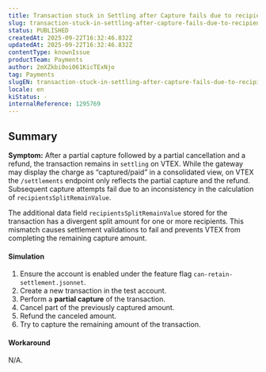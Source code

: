 ```yaml
---
title: Transaction stuck in Settling after Capture fails due to recipientsSplitRemainValue mismatch
slug: transaction-stuck-in-settling-after-capture-fails-due-to-recipientssplitremainvalue-mismatch
status: PUBLISHED
createdAt: 2025-09-22T16:32:46.832Z
updatedAt: 2025-09-22T16:32:46.832Z
contentType: knownIssue
productTeam: Payments
author: 2mXZkbi0oi061KicTExNjo
tag: Payments
slugEN: transaction-stuck-in-settling-after-capture-fails-due-to-recipientssplitremainvalue-mismatch
locale: en
kiStatus: -
internalReference: 1295769
---
```


## Summary


**Symptom:** After a partial capture followed by a partial cancellation and a refund, the transaction remains in `settling` on VTEX.
While the gateway may display the charge as “captured/paid” in a consolidated view, on VTEX the `/settlements` endpoint only reflects the partial capture and the refund.
Subsequent capture attempts fail due to an inconsistency in the calculation of `recipientsSplitRemainValue`.

The additional data field `recipientsSplitRemainValue` stored for the transaction has a divergent split amount for one or more recipients. This mismatch causes settlement validations to fail and prevents VTEX from completing the remaining capture amount.


#### Simulation


1. Ensure the account is enabled under the feature flag `can-retain-settlement.jsonnet`.
2. Create a new transaction in the test account.
3. Perform a **partial capture** of the transaction.
4. Cancel part of the previously captured amount.
5. Refund the canceled amount.
6. Try to capture the remaining amount of the transaction.


#### Workaround


N/A.



